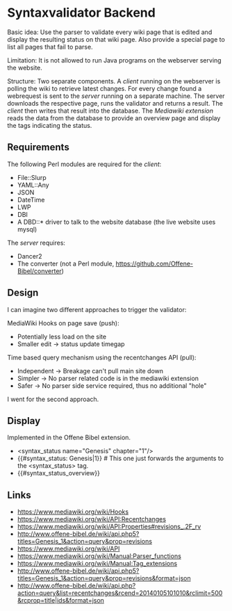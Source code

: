 Syntaxvalidator Backend
=======================
Basic idea:
Use the parser to validate every wiki page that is edited and display the resulting
status on that wiki page. Also provide a special page to list all pages that fail
to parse.

Limitation:
It is not allowed to run Java programs on the webserver serving the website.

Structure:
Two separate components.
A *client* running on the webserver is polling the wiki to retrieve latest changes.
For every change found a webrequest is sent to the *server* running on a separate
machine. The server downloads the respective page, runs the validator and returns a
result. The *client* then writes that result into the database. The
*Mediawiki extension* reads the data from the database to provide an overview page
and display the tags indicating the status.


Requirements
------------
The following Perl modules are required for the *client*:

- File::Slurp
- YAML::Any
- JSON
- DateTime
- LWP
- DBI
- A DBD::\* driver to talk to the website database (the live website uses mysql)

The *server* requires:
- Dancer2
- The converter (not a Perl module, <https://github.com/Offene-Bibel/converter>)


Design
------

I can imagine two different approaches to trigger the validator:

MediaWiki Hooks on page save (push):
- Potentially less load on the site
- Smaller edit -> status update timegap

Time based query mechanism using the recentchanges API (pull):
- Independent -> Breakage can't pull main site down
- Simpler -> No parser related code is in the mediawiki extension
- Safer -> No parser side service required, thus no additional "hole"

I went for the second approach.


Display
-------
Implemented in the Offene Bibel extension.

- <syntax_status name="Genesis" chapter="1"/>
- {{#syntax_status: Genesis|1}} # This one just forwards the arguments to the <syntax_status> tag.
- {{#syntax_status_overview}}

Links
-----
- <https://www.mediawiki.org/wiki/Hooks>
- <https://www.mediawiki.org/wiki/API:Recentchanges>
- <https://www.mediawiki.org/wiki/API:Properties#revisions_.2F_rv>
- <http://www.offene-bibel.de/wiki/api.php5?titles=Genesis_1&action=query&prop=revisions>
- <https://www.mediawiki.org/wiki/API>
- <https://www.mediawiki.org/wiki/Manual:Parser_functions>
- <https://www.mediawiki.org/wiki/Manual:Tag_extensions>
- <http://www.offene-bibel.de/wiki/api.php5?titles=Genesis_1&action=query&prop=revisions&format=json>
- <http://www.offene-bibel.de/wiki/api.php?action=query&list=recentchanges&rcend=20140105101010&rclimit=500&rcprop=title|ids&format=json>

